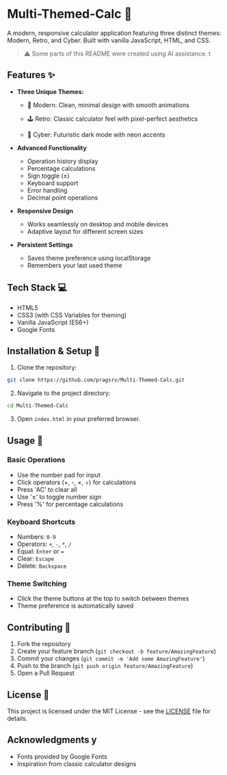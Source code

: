 # Multi-Themed-Calc 🧮

A modern, responsive calculator application featuring three distinct themes: Modern, Retro, and Cyber. Built with vanilla JavaScript, HTML, and CSS.
> ⚠️ Some parts of this README were created using AI assistance.  t

## Features ✨

- **Three Unique Themes:**
    
  - 🎨 Modern: Clean, minimal design with smooth animations


  - 🕹️ Retro: Classic calculator feel with pixel-perfect aesthetics


  - 🌟 Cyber: Futuristic dark mode with neon accents

- **Advanced Functionality**
  - Operation history display
  - Percentage calculations
  - Sign toggle (±)
  - Keyboard support
  - Error handling
  - Decimal point operations

- **Responsive Design**
  - Works seamlessly on desktop and mobile devices
  - Adaptive layout for different screen sizes

- **Persistent Settings**
  - Saves theme preference using localStorage
  - Remembers your last used theme

## Tech Stack 💻

- HTML5
- CSS3 (with CSS Variables for theming)
- Vanilla JavaScript (ES6+)
- Google Fonts

## Installation & Setup 🚀

1. Clone the repository:
```bash
git clone https://github.com/pragsrv/Multi-Themed-Calc.git
```

2. Navigate to the project directory:
```bash
cd Multi-Themed-Calc
```

3. Open `index.html` in your preferred browser.

## Usage 🔧

### Basic Operations
- Use the number pad for input
- Click operators (+, -, ×, ÷) for calculations
- Press 'AC' to clear all
- Use '±' to toggle number sign
- Press '%' for percentage calculations

### Keyboard Shortcuts
- Numbers: `0-9`
- Operators: `+`, `-`, `*`, `/`
- Equal: `Enter` or `=`
- Clear: `Escape`
- Delete: `Backspace`

### Theme Switching
- Click the theme buttons at the top to switch between themes
- Theme preference is automatically saved

## Contributing 🤝

1. Fork the repository
2. Create your feature branch (`git checkout -b feature/AmazingFeature`)
3. Commit your changes (`git commit -m 'Add some AmazingFeature'`)
4. Push to the branch (`git push origin feature/AmazingFeature`)
5. Open a Pull Request

## License 📝

This project is licensed under the MIT License - see the [LICENSE](LICENSE) file for details.

## Acknowledgments y

- Fonts provided by Google Fonts
- Inspiration from classic calculator designs